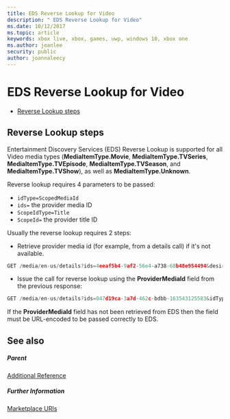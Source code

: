 ```yaml
---
title: EDS Reverse Lookup for Video
description: " EDS Reverse Lookup for Video"
ms.date: 10/12/2017
ms.topic: article
keywords: xbox live, xbox, games, uwp, windows 10, xbox one
ms.author: joanlee
security: public
author: joannaleecy
---
```


# EDS Reverse Lookup for Video
 
  * [Reverse Lookup steps](#ID4EQ)
 
<a id="ID4EQ"></a>

 
## Reverse Lookup steps
 
Entertainment Discovery Services (EDS) Reverse Lookup is supported for all Video media types (**MediaItemType.Movie**, **MediaItemType.TVSeries**, **MediaItemType.TVEpisode**, **MediaItemType.TVSeason**, and **MediaItemType.TVShow**), as well as **MediaItemType.Unknown**.
 
Reverse lookup requires 4 parameters to be passed: 
   * `idType=ScopedMediaId`
   * `ids=` the provider media ID
   * `ScopeIdType=Title`
   * `ScopeId=` the provider title ID
 
 
Usually the reverse lookup requires 2 steps: 
   * Retrieve provider media id (for example, from a details call) if it's not available. 

```cpp
GET /media/en-us/details?ids=4eeaf5b4-9af2-56e4-a738-68b48e954494&desiredMediaItemTypes=Movie&desired=Providers
```

 
   * Issue the call for reverse lookup using the **ProviderMediaId** field from the previous response: 

```cpp
GET /media/en-us/details?ids=047d19ca-3a7d-462c-bdbb-163543125583&idType=ScopedMediaId&desiredMediaItemTypes=Movie&fields=all&ScopeIdType=Title&ScopeId=0x5848085B
```

 
  
 
If the **ProviderMediaId** field has not been retrieved from EDS then the field must be URL-encoded to be passed correctly to EDS.
  
<a id="ID4EOC"></a>

 
## See also
 
<a id="ID4EQC"></a>

 
##### Parent  

[Additional Reference](atoc-xboxlivews-reference-additional.md)

  
<a id="ID4E3C"></a>

 
##### Further Information 

[Marketplace URIs](../uri/marketplace/atoc-reference-marketplace.md)

   